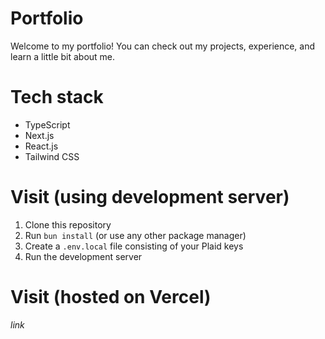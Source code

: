 # Portfolio

Welcome to my portfolio! You can check out my projects, experience, and learn a little bit about me.

# Tech stack

- TypeScript
- Next.js
- React.js
- Tailwind CSS

# Visit (using development server)

1. Clone this repository
2. Run `bun install` (or use any other package manager)
3. Create a `.env.local` file consisting of your Plaid keys
4. Run the development server

# Visit (hosted on Vercel)

_link_

